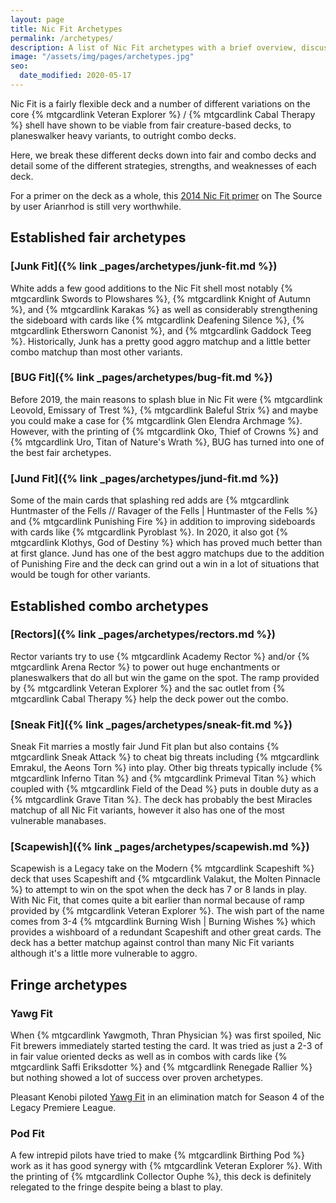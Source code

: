 ```yaml
---
layout: page
title: Nic Fit Archetypes
permalink: /archetypes/
description: A list of Nic Fit archetypes with a brief overview, discussion of viability, matchups, and a link to more details
image: "/assets/img/pages/archetypes.jpg"
seo:
  date_modified: 2020-05-17
---
```


Nic Fit is a fairly flexible deck and a number of different variations
on the core {% mtgcardlink Veteran Explorer %} / {% mtgcardlink Cabal Therapy %}
shell have shown to be viable from fair creature-based decks, to planeswalker heavy variants,
to outright combo decks.

Here, we break these different decks down into fair and combo decks
and detail some of the different strategies, strengths, and weaknesses of each deck.

For a primer on the deck as a whole,
this [2014 Nic Fit primer](http://www.mtgthesource.com/forums/showthread.php?28548-Primer-Deck-Nic-Fit)
on The Source by user Arianrhod is still very worthwhile.


## Established fair archetypes

### [Junk Fit]({% link _pages/archetypes/junk-fit.md %}) <i class="ms ms-g ms-cost"></i><i class="ms ms-b ms-cost"></i><i class="ms ms-w ms-cost"></i>
White adds a few good additions to the Nic Fit shell most notably {% mtgcardlink Swords to Plowshares %},
{% mtgcardlink Knight of Autumn %}, and {% mtgcardlink Karakas %} as well as considerably strengthening
the sideboard with cards like {% mtgcardlink Deafening Silence %}, {% mtgcardlink Ethersworn Canonist %},
and {% mtgcardlink Gaddock Teeg %}.
Historically, Junk has a pretty good aggro matchup and a little better combo matchup than most other variants.

### [BUG Fit]({% link _pages/archetypes/bug-fit.md %}) <i class="ms ms-g ms-cost"></i><i class="ms ms-b ms-cost"></i><i class="ms ms-u ms-cost"></i>
Before 2019, the main reasons to splash blue in Nic Fit were {% mtgcardlink Leovold, Emissary of Trest %},
{% mtgcardlink Baleful Strix %} and maybe you could make a case for {% mtgcardlink Glen Elendra Archmage %}.
However, with the printing of {% mtgcardlink Oko, Thief of Crowns %} and {% mtgcardlink Uro, Titan of Nature's Wrath %},
BUG has turned into one of the best fair archetypes.

### [Jund Fit]({% link _pages/archetypes/jund-fit.md %}) <i class="ms ms-g ms-cost"></i><i class="ms ms-b ms-cost"></i><i class="ms ms-r ms-cost"></i>
Some of the main cards that splashing red adds are
{% mtgcardlink Huntmaster of the Fells // Ravager of the Fells | Huntmaster of the Fells %} and {% mtgcardlink Punishing Fire %}
in addition to improving sideboards with cards like {% mtgcardlink Pyroblast %}.
In 2020, it also got {% mtgcardlink Klothys, God of Destiny %} which has proved much better than at first glance.
Jund has one of the best aggro matchups due to the addition of Punishing Fire
and the deck can grind out a win in a lot of situations that would be tough for other variants.


## Established combo archetypes

### [Rectors]({% link _pages/archetypes/rectors.md %}) <i class="ms ms-g ms-cost"></i><i class="ms ms-b ms-cost"></i><i class="ms ms-w ms-cost"></i>
Rector variants try to use {% mtgcardlink Academy Rector %} and/or {% mtgcardlink Arena Rector %}
to power out huge enchantments or planeswalkers that do all but win the game on the spot.
The ramp provided by {% mtgcardlink Veteran Explorer %} and the sac outlet from {% mtgcardlink Cabal Therapy %}
help the deck power out the combo.

### [Sneak Fit]({% link _pages/archetypes/sneak-fit.md %}) <i class="ms ms-g ms-cost"></i><i class="ms ms-b ms-cost"></i><i class="ms ms-r ms-cost"></i>
Sneak Fit marries a mostly fair Jund Fit plan but also contains {% mtgcardlink Sneak Attack %}
to cheat big threats including {% mtgcardlink Emrakul, the Aeons Torn %} into play.
Other big threats typically include {% mtgcardlink Inferno Titan %} and {% mtgcardlink Primeval Titan %}
which coupled with {% mtgcardlink Field of the Dead %} puts in double duty as a {% mtgcardlink Grave Titan %}.
The deck has probably the best Miracles matchup of all Nic Fit variants,
however it also has one of the most vulnerable manabases.

### [Scapewish]({% link _pages/archetypes/scapewish.md %}) <i class="ms ms-g ms-cost"></i><i class="ms ms-b ms-cost"></i><i class="ms ms-r ms-cost"></i> 
Scapewish is a Legacy take on the Modern {% mtgcardlink Scapeshift %} deck
that uses Scapeshift and {% mtgcardlink Valakut, the Molten Pinnacle %}
to attempt to win on the spot when the deck has 7 or 8 lands in play.
With Nic Fit, that comes quite a bit earlier than normal because of ramp provided by {% mtgcardlink Veteran Explorer %}.
The wish part of the name comes from 3-4 {% mtgcardlink Burning Wish | Burning Wishes %}
which provides a wishboard of a redundant Scapeshift and other great cards.
The deck has a better matchup against control than many Nic Fit variants
although it's a little more vulnerable to aggro.


## Fringe archetypes

### Yawg Fit
When {% mtgcardlink Yawgmoth, Thran Physician %} was first spoiled,
Nic Fit brewers immediately started testing the card.
It was tried as just a 2-3 of in fair value oriented decks as well as in combos
with cards like {% mtgcardlink Saffi Eriksdotter %} and {% mtgcardlink Renegade Rallier %}
but nothing showed a lot of success over proven archetypes.

Pleasant Kenobi piloted [Yawg Fit](https://www.youtube.com/watch?v=R-NB7y7hHKg) in an elimination match
for Season 4 of the Legacy Premiere League.

### Pod Fit
A few intrepid pilots have tried to make {% mtgcardlink Birthing Pod %} work
as it has good synergy with {% mtgcardlink Veteran Explorer %}.
With the printing of {% mtgcardlink Collector Ouphe %}, this deck is definitely relegated to the fringe
despite being a blast to play.
